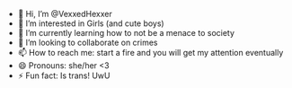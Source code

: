 - 👋 Hi, I’m @VexxedHexxer
- 👀 I’m interested in Girls (and cute boys)
- 🌱 I’m currently learning how to not be a menace to society
- 💞️ I’m looking to collaborate on crimes
- 📫 How to reach me: start a fire and you will get my attention eventually
- 😄 Pronouns: she/her <3
- ⚡ Fun fact: Is trans! UwU

<!---
VexxedHexxer/VexxedHexxer is a ✨ special ✨ repository because its `README.md` (this file) appears on your GitHub profile.
You can click the Preview link to take a look at your changes.
--->
